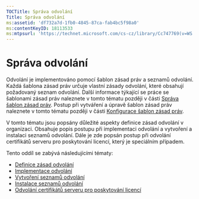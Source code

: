 ```yaml
---
TOCTitle: Správa odvolání
Title: Správa odvolání
ms:assetid: 'df732a7d-1fb0-4845-87ca-fab4bc5f98a0'
ms:contentKeyID: 18113533
ms:mtpsurl: 'https://technet.microsoft.com/cs-cz/library/Cc747769(v=WS.10)'
---
```


Správa odvolání
===============

Odvolání je implementováno pomocí šablon zásad práv a seznamů odvolání. Každá šablona zásad práv určuje vlastní zásady odvolání, které obsahují požadovaný seznam odvolání. Další informace týkající se práce se šablonami zásad práv naleznete v tomto tématu později v části [Správa šablon zásad práv](https://technet.microsoft.com/718286dc-3399-4556-96c9-ec3a33d31877). Postup při vytváření a úpravě šablon zásad práv naleznete v tomto tématu později v části [Konfigurace šablon zásad práv](https://technet.microsoft.com/31887a83-60c3-41b3-b636-69ff2dda3c88).

V tomto tématu jsou popsány důležité aspekty definice zásad odvolání v organizaci. Obsahuje popis postupu při implementaci odvolání a vytvoření a instalaci seznamů odvolání. Dále je zde popsán postup při odvolání certifikátů serveru pro poskytování licencí, který je speciálním případem.

Tento oddíl se zabývá následujícími tématy:

-   [Definice zásad odvolání](https://technet.microsoft.com/e2fffe9f-def7-439b-a8aa-43f8a065813d)
-   [Implementace odvolání](https://technet.microsoft.com/4735f060-7197-4ae2-830a-f91bcc4de30a)
-   [Vytvoření seznamů odvolání](https://technet.microsoft.com/1ef75199-3344-4225-84de-a863a777696a)
-   [Instalace seznamů odvolání](https://technet.microsoft.com/e331338b-66d4-45e4-8d3f-acccf2302ac4)
-   [Odvolání certifikátů serveru pro poskytování licencí](https://technet.microsoft.com/8020861d-d196-4431-8282-044675ef5616)
